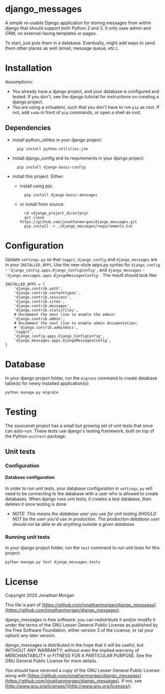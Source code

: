 # django_messages

A simple re-usable Django application for storing messages from within django that should support both Python 2 and 3.  It only uses admin and ORM, no external-facing templates or pages.

To start, just puts them in a database.  Eventually, might add ways to send them other places as well (email, message queue, etc.).

# Installation

Assumptions:

- You already have a django project, and your database is configured and tested.  If you don't, see the django tutorial for instructions on creating a django project.
- You are using a virtualenv, such that you don't have to run `pip` as root.  If not, add `sudo` in front of `pip` commands, or open a shell as root.

## Dependencies

- install python_utilites in your django project:

        pip install python-utilities-jsm
        
- install django_config and its requirements in your django project:

        pip install django-basic-config
        
- install this project.  Either:

    - install using pip:

            pip install django-basic-messages

    - or install from source:

            cd <django_project_directory>
            git clone https://github.com/jonathanmorgan/django_messages.git
            pip install -r ./django_messages/requirements.txt

# Configuration

Update `settings.py` so that `taggit`, `django_config` and `django_messages` are in your `INSTALLED_APPS`.  Use the new-style apps.py syntax for `django_config` - `'django_config.apps.Django_ConfigConfig'`, and `django_messages` - `'django_messages.apps.DjangoMessagesConfig'`.  The result should look like:

    INSTALLED_APPS = [
        'django.contrib.auth',
        'django.contrib.contenttypes',
        'django.contrib.sessions',
        'django.contrib.sites',
        'django.contrib.messages',
        'django.contrib.staticfiles',
        # Uncomment the next line to enable the admin:
        'django.contrib.admin',
        # Uncomment the next line to enable admin documentation:
        # 'django.contrib.admindocs',
        'taggit',
        'django_config.apps.Django_ConfigConfig',
        'django_messages.apps.DjangoMessagesConfig',
    ]

# Database

In your django project folder, run the `migrate` command to create database table(s) for newly installed application(s):

    python manage.py migrate

# Testing

The sourcenet project has a small but growing set of unit tests that once can auto-run. These tests use django's testing framework, built on top of the Python `unittest` package.

## Unit tests

### Configuration

#### Database configuration

In order to run unit tests, your database configuration in `settings.py` will need to be connecting to the database with a user who is allowed to create databases. When django runs unit tests, it creates a test database, then deletes it once testing is done.

- _NOTE: This means the database user you use for unit testing SHOULD NOT be the user you'd use in production. The production database user should not be able to do anything outside a given database._

### Running unit tests

In your django project folder, run the `test` command to run unit tests for this project:

    python manage.py test django_messages.tests

# License

Copyright 2020 Jonathan Morgan

This file is part of [https://github.com/jonathanmorgan/django_messages](https://github.com/jonathanmorgan/django_messages).

django_messages is free software: you can redistribute it and/or modify it under the terms of the GNU Lesser General Public License as published by the Free Software Foundation, either version 3 of the License, or (at your option) any later version.

django_messages is distributed in the hope that it will be useful, but WITHOUT ANY WARRANTY; without even the implied warranty of MERCHANTABILITY or FITNESS FOR A PARTICULAR PURPOSE.  See the GNU General Public License for more details.

You should have received a copy of the GNU Lesser General Public License along with [https://github.com/jonathanmorgan/django_messages](https://github.com/jonathanmorgan/django_messages).  If not, see [http://www.gnu.org/licenses/](http://www.gnu.org/licenses/).